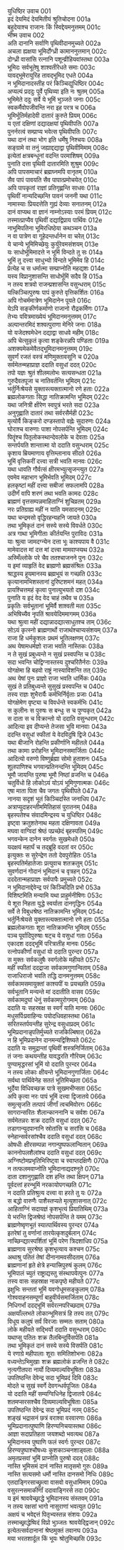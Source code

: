 युधिष्ठिर उवाच	001  
इदं देयमिदं देयमितीयं श्रुतिचोदना	001a  
बहुदेयाश्च राजानः किं स्विद्देयमनुत्तमम्	001c  
भीष्म उवाच	002  
अति दानानि सर्वाणि पृथिवीदानमुच्यते	002a  
अचला ह्यक्षया भूमिर्दोग्ध्री कामाननुत्तमान्	002c  
दोग्ध्री वासांसि रत्नानि पशून्व्रीहियवांस्तथा	003a  
भूमिदः सर्वभूतेषु शाश्वतीरेधते समाः	003c  
यावद्भूमेरायुरिह तावद्भूमिद एधते	004a  
न भूमिदानादस्तीह परं किञ्चिद्युधिष्ठिर	004c  
अप्यल्पं प्रददुः पूर्वे पृथिव्या इति नः श्रुतम्	005a  
भूमिमेते ददुः सर्वे ये भूमिं भुञ्जते जनाः	005c  
स्वकर्मैवोपजीवन्ति नरा इह परत्र च	006a  
भूमिर्भूतिर्महादेवी दातारं कुरुते प्रियम्	006c  
य एतां दक्षिणां दद्यादक्षयां पृथिवीपतिः	007a  
पुनर्नरत्वं सम्प्राप्य भवेत्स पृथिवीपतिः	007c  
यथा दानं तथा भोग इति धर्मेषु निश्चयः	008a  
सङ्ग्रामे वा तनुं जह्याद्दद्याद्वा पृथिवीमिमाम्	008c  
इत्येतां क्षत्रबन्धूनां वदन्ति परमाशिषम्	009a  
पुनाति दत्ता पृथिवी दातारमिति शुश्रुम	009c  
अपि पापसमाचारं ब्रह्मघ्नमपि वानृतम्	010a  
सैव पापं पावयति सैव पापात्प्रमोचयेत्	010c  
अपि पापकृतां राज्ञां प्रतिगृह्णन्ति साधवः	011a  
पृथिवीं नान्यदिच्छन्ति पावनं जननी यथा	011c  
नामास्याः प्रियदत्तेति गुह्यं देव्याः सनातनम्	012a  
दानं वाप्यथ वा ज्ञानं नाम्नोऽस्याः परमं प्रियम्	012c  
तस्मात्प्राप्यैव पृथिवीं दद्याद्विप्राय पार्थिवः	012e  
नाभूमिपतिना भूमिरधिष्ठेया कथञ्चन	013a  
न वा पात्रेण वा गूहेदन्तर्धानेन वा चरेत्	013c  
ये चान्ये भूमिमिच्छेयुः कुर्युरेवमसंशयम्	013e  
यः साधोर्भूमिमादत्ते न भूमिं विन्दते तु सः	014a  
भूमिं तु दत्त्वा साधुभ्यो विन्दते भूमिमेव हि	014c  
प्रेत्येह च स धर्मात्मा सम्प्राप्नोति महद्यशः	014e  
यस्य विप्रानुशासन्ति साधोर्भूमिं सदैव हि	015a  
न तस्य शत्रवो राजन्प्रशासन्ति वसुन्धराम्	015c  
यत्किञ्चित्पुरुषः पापं कुरुते वृत्तिकर्शितः	016a  
अपि गोचर्ममात्रेण भूमिदानेन पूयते	016c  
येऽपि सङ्कीर्णकर्माणो राजानो रौद्रकर्मिणः	017a  
तेभ्यः पवित्रमाख्येयं भूमिदानमनुत्तमम्	017c  
अल्पान्तरमिदं शश्वत्पुराणा मेनिरे जनाः	018a  
यो यजेदश्वमेधेन दद्याद्वा साधवे महीम्	018c  
अपि चेत्सुकृतं कृत्वा शङ्केरन्नपि पण्डिताः	019a  
अशक्यमेकमेवैतद्भूमिदानमनुत्तमम्	019c  
सुवर्णं रजतं वस्त्रं मणिमुक्तावसूनि च	020a  
सर्वमेतन्महाप्राज्ञ ददाति वसुधां ददत्	020c  
तपो यज्ञः श्रुतं शीलमलोभः सत्यसन्धता	021a  
गुरुदैवतपूजा च नातिवर्तन्ति भूमिदम्	021c  
भर्तुर्निःश्रेयसे युक्तास्त्यक्तात्मानो रणे हताः	022a  
ब्रह्मलोकगताः सिद्धा नातिक्रामन्ति भूमिदम्	022c  
यथा जनित्री क्षीरेण स्वपुत्रं भरते सदा	023a  
अनुगृह्णाति दातारं तथा सर्वरसैर्मही	023c  
मृत्योर्वै किङ्करो दण्डस्तापो वह्नेः सुदारुणः	024a  
घोराश्च वारुणाः पाशा नोपसर्पन्ति भूमिदम्	024c  
पितॄंश्च पितृलोकस्थान्देवलोके च देवताः	025a  
सन्तर्पयति शान्तात्मा यो ददाति वसुन्धराम्	025c  
कृशाय म्रियमाणाय वृत्तिम्लानाय सीदते	026a  
भूमिं वृत्तिकरीं दत्त्वा सत्री भवति मानवः	026c  
यथा धावति गौर्वत्सं क्षीरमभ्युत्सृजन्त्युत	027a  
एवमेव महाभाग भूमिर्भवति भूमिदम्	027c  
हलकृष्टां महीं दत्त्वा सबीजां सफलामपि	028a  
उदीर्णं वापि शरणं तथा भवति कामदः	028c  
ब्राह्मणं वृत्तसम्पन्नमाहिताग्निं शुचिव्रतम्	029a  
नरः प्रतिग्राह्य महीं न याति यमसादनम्	029c  
यथा चन्द्रमसो वृद्धिरहन्यहनि जायते	030a  
तथा भूमिकृतं दानं सस्ये सस्ये विवर्धते	030c  
अत्र गाथा भूमिगीताः कीर्तयन्ति पुराविदः	031a  
याः श्रुत्वा जामदग्न्येन दत्ता भूः काश्यपाय वै	031c  
मामेवादत्त मां दत्त मां दत्त्वा मामवाप्स्यथ	032a  
अस्मिँल्लोके परे चैव ततश्चाजनने पुनः	032c  
य इमां व्याहृतिं वेद ब्राह्मणो ब्रह्मसंश्रितः	033a  
श्राद्धस्य हूयमानस्य ब्रह्मभूयं स गच्छति	033c  
कृत्यानामभिशस्तानां दुरिष्टशमनं महत्	034a  
प्रायश्चित्तमहं कृत्वा पुनात्युभयतो दश	034c  
पुनाति य इदं वेद वेद चाहं तथैव च	035a  
प्रकृतिः सर्वभूतानां भूमिर्वै शाश्वती मता	035c  
अभिषिच्यैव नृपतिं श्रावयेदिममागमम्	036a  
यथा श्रुत्वा महीं दद्यान्नादद्यात्साधुतश्च ताम्	036c  
सोऽयं कृत्स्नो ब्राह्मणार्थो राजार्थश्चाप्यसंशयम्	037a  
राजा हि धर्मकुशलः प्रथमं भूतिलक्षणम्	037c  
अथ येषामधर्मज्ञो राजा भवति नास्तिकः	038a  
न ते सुखं प्रबुध्यन्ते न सुखं प्रस्वपन्ति च	038c  
सदा भवन्ति चोद्विग्नास्तस्य दुश्चरितैर्नराः	039a  
योगक्षेमा हि बहवो राष्ट्रं नास्याविशन्ति तत्	039c  
अथ येषां पुनः प्राज्ञो राजा भवति धार्मिकः	040a  
सुखं ते प्रतिबुध्यन्ते सुसुखं प्रस्वपन्ति च	040c  
तस्य राज्ञः शुभैरार्यैः कर्मभिर्निर्वृताः प्रजाः	041a  
योगक्षेमेण वृष्ट्या च विवर्धन्ते स्वकर्मभिः	041c  
स कुलीनः स पुरुषः स बन्धुः स च पुण्यकृत्	042a  
स दाता स च विक्रान्तो यो ददाति वसुन्धराम्	042c  
आदित्या इव दीप्यन्ते तेजसा भुवि मानवाः	043a  
ददन्ति वसुधां स्फीतां ये वेदविदुषि द्विजे	043c  
यथा बीजानि रोहन्ति प्रकीर्णानि महीतले	044a  
तथा कामाः प्ररोहन्ति भूमिदानसमार्जिताः	044c  
आदित्यो वरुणो विष्णुर्ब्रह्मा सोमो हुताशनः	045a  
शूलपाणिश्च भगवान्प्रतिनन्दन्ति भूमिदम्	045c  
भूमौ जायन्ति पुरुषा भूमौ निष्ठां व्रजन्ति च	046a  
चतुर्विधो हि लोकोऽयं योऽयं भूमिगुणात्मकः	046c  
एषा माता पिता चैव जगतः पृथिवीपते	047a  
नानया सदृशं भूतं किञ्चिदस्ति जनाधिप	047c  
अत्राप्युदाहरन्तीममितिहासं पुरातनम्	048a  
बृहस्पतेश्च संवादमिन्द्रस्य च युधिष्ठिर	048c  
इष्ट्वा क्रतुशतेनाथ महता दक्षिणावता	049a  
मघवा वाग्विदां श्रेष्ठं पप्रच्छेदं बृहस्पतिम्	049c  
भगवन्केन दानेन स्वर्गतः सुखमेधते	050a  
यदक्षयं महार्घं च तद्ब्रूहि वदतां वर	050c  
इत्युक्तः स सुरेन्द्रेण ततो देवपुरोहितः	051a  
बृहस्पतिर्महातेजाः प्रत्युवाच शतक्रतुम्	051c  
सुवर्णदानं गोदानं भूमिदानं च वृत्रहन्	052a  
दददेतान्महाप्राज्ञः सर्वपापैः प्रमुच्यते	052c  
न भूमिदानाद्देवेन्द्र परं किञ्चिदिति प्रभो	053a  
विशिष्टमिति मन्यामि यथा प्राहुर्मनीषिणः	053c  
ये शूरा निहता युद्धे स्वर्याता दानगृद्धिनः	054a  
सर्वे ते विबुधश्रेष्ठ नातिक्रामन्ति भूमिदम्	054c  
भर्तुर्निःश्रेयसे युक्तास्त्यक्तात्मानो रणे हताः	055a  
ब्रह्मलोकगताः शूरा नातिक्रामन्ति भूमिदम्	055c  
पञ्च पूर्वादिपुरुषाः षट्च ये वसुधां गताः	056a  
एकादश ददद्भूमिं परित्रातीह मानवः	056c  
रत्नोपकीर्णां वसुधां यो ददाति पुरन्दर	057a  
स मुक्तः सर्वकलुषैः स्वर्गलोके महीयते	057c  
महीं स्फीतां ददद्राजा सर्वकामगुणान्विताम्	058a  
राजाधिराजो भवति तद्धि दानमनुत्तमम्	058c  
सर्वकामसमायुक्तां काश्यपीं यः प्रयच्छति	059a  
सर्वभूतानि मन्यन्ते मां ददातीति वासव	059c  
सर्वकामदुघां धेनुं सर्वकामपुरोगमाम्	060a  
ददाति यः सहस्राक्ष स स्वर्गं याति मानवः	060c  
मधुसर्पिःप्रवाहिन्यः पयोदधिवहास्तथा	061a  
सरितस्तर्पयन्तीह सुरेन्द्र वसुधाप्रदम्	061c  
भूमिप्रदानान्नृपतिर्मुच्यते राजकिल्बिषात्	062a  
न हि भूमिप्रदानेन दानमन्यद्विशिष्यते	062c  
ददाति यः समुद्रान्तां पृथिवीं शस्त्रनिर्जिताम्	063a  
तं जनाः कथयन्तीह यावद्धरति गौरियम्	063c  
पुण्यामृद्धरसां भूमिं यो ददाति पुरन्दर	064a  
न तस्य लोकाः क्षीयन्ते भूमिदानगुणार्जिताः	064c  
सर्वथा पार्थिवेनेह सततं भूतिमिच्छता	065a  
भूर्देया विधिवच्छक्र पात्रे सुखमभीप्सता	065c  
अपि कृत्वा नरः पापं भूमिं दत्त्वा द्विजातये	066a  
समुत्सृजति तत्पापं जीर्णां त्वचमिवोरगः	066c  
सागरान्सरितः शैलान्काननानि च सर्वशः	067a  
सर्वमेतन्नरः शक्र ददाति वसुधां ददत्	067c  
तडागान्युदपानानि स्रोतांसि च सरांसि च	068a  
स्नेहान्सर्वरसांश्चैव ददाति वसुधां ददत्	068c  
ओषधीः क्षीरसम्पन्ना नगान्पुष्पफलान्वितान्	069a  
काननोपलशैलांश्च ददाति वसुधां ददत्	069c  
अग्निष्टोमप्रभृतिभिरिष्ट्वा च स्वाप्तदक्षिणैः	070a  
न तत्फलमवाप्नोति भूमिदानाद्यदश्नुते	070c  
दाता दशानुगृह्णाति दश हन्ति तथा क्षिपन्	071a  
पूर्वदत्तां हरन्भूमिं नरकायोपगच्छति	071c  
न ददाति प्रतिश्रुत्य दत्त्वा वा हरते तु यः	072a  
स बद्धो वारुणैः पाशैस्तप्यते मृत्युशासनात्	072c  
आहिताग्निं सदायज्ञं कृशभृत्यं प्रियातिथिम्	073a  
ये भरन्ति द्विजश्रेष्ठं नोपसर्पन्ति ते यमम्	073c  
ब्राह्मणेष्वृणभूतं स्यात्पार्थिवस्य पुरन्दर	074a  
इतरेषां तु वर्णानां तारयेत्कृशदुर्बलान्	074c  
नाच्छिन्द्यात्स्पर्शितां भूमिं परेण त्रिदशाधिप	075a  
ब्राह्मणाय सुरश्रेष्ठ कृशभृत्याय कश्चन	075c  
अथाश्रु पतितं तेषां दीनानामवसीदताम्	076a  
ब्राह्मणानां हृते क्षेत्रे हन्यात्त्रिपुरुषं कुलम्	076c  
भूमिपालं च्युतं राष्ट्राद्यस्तु संस्थापयेत्पुनः	077a  
तस्य वासः सहस्राक्ष नाकपृष्ठे महीयते	077c  
इक्षुभिः सन्ततां भूमिं यवगोधूमसङ्कुलाम्	078a  
गोश्ववाहनसम्पूर्णां बाहुवीर्यसमार्जिताम्	078c  
निधिगर्भां ददद्भूमिं सर्वरत्नपरिच्छदाम्	079a  
अक्षयाँल्लभते लोकान्भूमिसत्रं हि तस्य तत्	079c  
विधूय कलुषं सर्वं विरजाः सम्मतः सताम्	080a  
लोके महीयते सद्भिर्यो ददाति वसुन्धराम्	080c  
यथाप्सु पतितः शक्र तैलबिन्दुर्विसर्पति	081a  
तथा भूमिकृतं दानं सस्ये सस्ये विसर्पति	081c  
ये रणाग्रे महीपालाः शूराः समितिशोभनाः	082a  
वध्यन्तेऽभिमुखाः शक्र ब्रह्मलोकं व्रजन्ति ते	082c  
नृत्यगीतपरा नार्यो दिव्यमाल्यविभूषिताः	083a  
उपतिष्ठन्ति देवेन्द्र सदा भूमिप्रदं दिवि	083c  
मोदते च सुखं स्वर्गे देवगन्धर्वपूजितः	084a  
यो ददाति महीं सम्यग्विधिनेह द्विजातये	084c  
शतमप्सरसश्चैव दिव्यमाल्यविभूषिताः	085a  
उपतिष्ठन्ति देवेन्द्र सदा भूमिप्रदं नरम्	085c  
शङ्खं भद्रासनं छत्रं वराश्वा वरवारणाः	086a  
भूमिप्रदानात्पुष्पाणि हिरण्यनिचयास्तथा	086c  
आज्ञा सदाप्रतिहता जयशब्दो भवत्यथ	087a  
भूमिदानस्य पुष्पाणि फलं स्वर्गः पुरन्दर	087c  
हिरण्यपुष्पाश्चौषध्यः कुशकाञ्चनशाड्वलाः	088a  
अमृतप्रसवां भूमिं प्राप्नोति पुरुषो ददत्	088c  
नास्ति भूमिसमं दानं नास्ति मातृसमो गुरुः	089a  
नास्ति सत्यसमो धर्मो नास्ति दानसमो निधिः	089c  
एतदाङ्गिरसाच्छ्रुत्वा वासवो वसुधामिमाम्	090a  
वसुरत्नसमाकीर्णां ददावाङ्गिरसे तदा	090c  
य इमं श्रावयेच्छ्राद्धे भूमिदानस्य संस्तवम्	091a  
न तस्य रक्षसां भागो नासुराणां भवत्युत	091c  
अक्षयं च भवेद्दत्तं पितृभ्यस्तन्न संशयः	092a  
तस्माच्छ्राद्धेष्विदं विप्रो भुञ्जतः श्रावयेद्द्विजान्	092c  
इत्येतत्सर्वदानानां श्रेष्ठमुक्तं तवानघ	093a  
मया भरतशार्दूल किं भूयः श्रोतुमिच्छसि	093c  
